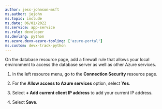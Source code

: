 ```yaml
---
author: jess-johnson-msft
ms.author: jejohn
ms.topic: include
ms.date: 06/01/2022
ms.service: app-service
ms.role: developer
ms.devlang: python
ms.azure.devx-azure-tooling: ['azure-portal']
ms.custom: devx-track-python
---
```


On the database resource page, add a firewall rule that allows your local environment to access the database server as well as other Azure services.

1. In the left resource menu, go to the **Connection Security** resource page.

1. For the **Allow access to Azure services** option, select **Yes**.

1. Select **+ Add current client IP address** to add your current IP address.

1. Select **Save**.
